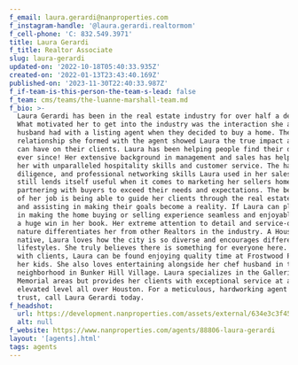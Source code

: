 ```yaml
---
f_email: laura.gerardi@nanproperties.com
f_instagram-handle: '@laura.gerardi.realtormom'
f_cell-phone: 'C: 832.549.3971'
title: Laura Gerardi
f_title: Realtor Associate
slug: laura-gerardi
updated-on: '2022-10-18T05:40:33.935Z'
created-on: '2022-01-13T23:43:40.169Z'
published-on: '2023-11-30T22:40:33.987Z'
f_if-team-is-this-person-the-team-s-lead: false
f_team: cms/teams/the-luanne-marshall-team.md
f_bio: >-
  Laura Gerardi has been in the real estate industry for over half a decade.
  What motivated her to get into the industry was the interaction she and her
  husband had with a listing agent when they decided to buy a home. The
  relationship she formed with the agent showed Laura the true impact a Realtor
  can have on their clients. Laura has been helping people find their dream home
  ever since! Her extensive background in management and sales has helped equip
  her with unparalleled hospitality skills and customer service. The hard work,
  diligence, and professional networking skills Laura used in her sales career
  still lends itself useful when it comes to marketing her sellers homes and
  partnering with buyers to exceed their needs and expectations. The best part
  of her job is being able to guide her clients through the real estate process
  and assisting in making their goals become a reality. If Laura can play a role
  in making the home buying or selling experience seamless and enjoyable, that’s
  a huge win in her book. Her extreme attention to detail and service-oriented
  nature differentiates her from other Realtors in the industry. A Houston
  native, Laura loves how the city is so diverse and encourages different
  lifestyles. She truly believes there is something for everyone here. When not
  with clients, Laura can be found enjoying quality time at Frostwood Park with
  her kids. She also loves entertaining alongside her chef husband in their new
  neighborhood in Bunker Hill Village. Laura specializes in the Galleria and
  Memorial areas but provides her clients with exceptional service at an
  elevated level all over Houston. For a meticulous, hardworking agent you can
  trust, call Laura Gerardi today. 
f_headshot:
  url: https://development.nanproperties.com/assets/external/634e3c3f4575180c55dac234_laurag.jpeg
  alt: null
f_website: https://www.nanproperties.com/agents/88806-laura-gerardi
layout: '[agents].html'
tags: agents
---
```



